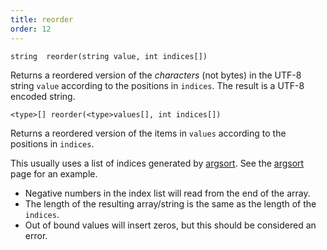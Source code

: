 ```yaml
---
title: reorder
order: 12
---
```

`string  reorder(string value, int indices[])`

Returns a reordered version of the *characters* (not bytes) in the UTF-8 string `value` according to the positions in `indices`. The result is a UTF-8 encoded string.

`<type>[] reorder(<type>values[], int indices[])`

Returns a reordered version of the items in `values` according to the positions in `indices`.

This usually uses a list of indices generated by [argsort](argsort.html "Returns the indices of a sorted version of an array."). See the [argsort](argsort.html "Returns the indices of a sorted version of an array.") page for an example.

- Negative numbers in the index list will read from the end of the array.
- The length of the resulting array/string is the same as the length of the `indices`.
- Out of bound values will insert zeros, but this should be considered an error.
